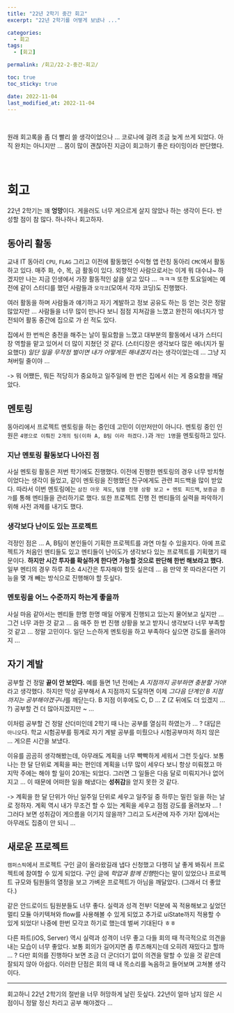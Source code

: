 ```yaml
---
title: "22년 2학기 중간 회고"
excerpt: "22년 2학기를 어떻게 보냈나 ..."

categories:
  - 회고
tags:
  - [회고]

permalink: /회고/22-2-중간-회고/

toc: true
toc_sticky: true

date: 2022-11-04
last_modified_at: 2022-11-04
---
```

<br>

원래 회고록을 좀 더 빨리 쓸 생각이었으나 ... 코로나에 걸려 조금 늦게 쓰게 되었다. 아직 완치는 아니지만 ... 몸이 많이 괜찮아진 지금이 회고하기 좋은 타이밍이라 판단했다.

<br>

# 회고
22년 2학기는 꽤 **엉망**이다. 게을러도 너무 게으르게 살지 않았나 하는 생각이 든다. 반성할 점이 참 많다. 하나하나 회고하자.

## 동아리 활동
교내 IT 동아리 `CPU`, `FLAG` 그리고 이전에 활동했던 수익형 앱 런칭 동아리 `CMC`에서 활동하고 있다. 매주 화, 수, 목, 금 활동이 있다. 외향적인 사람으로서는 이게 뭐 대수냐~ 하겠지만 나는 지금 인생에서 가장 활동적인 삶을 살고 있다 ... ㅋㅋㅋ 또한 토요일에는 예전에 같이 스터디를 했던 사람들과 `모각코`(모여서 각자 코딩)도 진행했다.   

여러 활동을 하며 사람들과 얘기하고 자기 계발하고 정보 공유도 하는 등 얻는 것은 정말 많았지만 ... 사람들을 너무 많이 만나다 보니 점점 지쳐감을 느꼈고 완전히 에너지가 방전되어 활동 중간에 집으로 가 쉰 적도 있다.   

집에서 한 번씩은 충전을 해주는 날이 필요함을 느꼈고 대부분의 활동에서 내가 스터디장 역할을 맡고 있어서 더 많이 지쳤던 것 같다. (스터디장은 생각보다 많은 에너지가 필요했다) *일단 일을 무작정 벌이면 내가 어떻게든 해내겠지* 라는 생각이었는데 ... 그냥 지쳐버릴 줄이야 ...   

-> 뭐 어쨌든, 뭐든 적당히가 중요하고 일주일에 한 번은 집에서 쉬는 게 중요함을 깨달았다.

## 멘토링
동아리에서 프로젝트 멘토링을 하는 중인데 고민이 이만저만이 아니다.   멘토링 중인 인원은 `4명으로 이뤄진 2개의 팀(이하 A, B팀 이라 하겠다.)`과 `개인 1명`을 멘토링하고 있다.    

### 지난 멘토링 활동보다 나아진 점
사실 멘토링 활동은 저번 학기에도 진행했다. 이전에 진행한 멘토링의 경우 너무 방치형이었다는 생각이 들었고, 같이 멘토링을 진행했던 친구에게도 관련 피드백을 많이 받았다. 따라서 이번 멘토링에는 `삼진 아웃 제도`, `팀별 진행 상황 보고 + 멘토 피드백`, `보증금 증가`를 통해 멘티들을 관리하기로 했다. 또한 프로젝트 진행 전 멘티들의 실력을 파악하기 위해 사전 과제를 내기도 했다.

### 생각보다 난이도 있는 프로젝트
걱정인 점은 ... A, B팀이 본인들이 기획한 프로젝트를 과연 마칠 수 있을지다. 아예 프로젝트가 처음인 멘티들도 있고 멘티들이 난이도가 생각보다 있는 프로젝트를 기획했기 때문이다. **하지만 시간 투자를 확실하게 한다면 가능할 것으로 판단해 한번 해보라고 했다.** 일부 멘티의 경우 하루 최소 4시간은 투자해야 할듯 싶은데 ... 음 만약 못 따라온다면 기능을 몇 개 빼는 방식으로 진행해야 할 듯싶다.   

### 멘토링을 어느 수준까지 하는게 좋을까
사실 마음 같아서는 멘티들 한명 한명 매일 어떻게 진행되고 있는지 물어보고 싶지만 ... 그건 너무 과한 것 같고 ... 음 매주 한 번 진행 상황을 보고 받자니 생각보다 너무 부족할 것 같고 ... 정말 고민이다. 일단 느슨하게 멘토링을 하고 부족하다 싶으면 강도를 올려야지 ...

## 자기 계발
공부할 건 정말 **끝이 안 보인다.** 예를 들면 1년 전에는 *A 지점까지 공부하면 충분할 거야!* 라고 생각했다. 하지만 막상 공부해서 A 지점까지 도달하면 이제 *그다음 단계인 B 지점까지는 공부해야겠구나*를 깨닫는다. B 지점 이후에도 C, D ... Z (Z 뒤에도 더 있겠지 ... ?) 공부할 건 더 많아지겠지만 ~ ... 

이처럼 공부할 건 정말 산더미인데 2학기 때 나는 공부를 열심히 하였는가 ... ? 대답은 `아니오`다. 학교 시험공부를 핑계로 자기 계발 공부를 미뤘으나 시험공부마저 하지 않은 ... 게으른 시간을 보냈다.    

이유를 곰곰히 생각해봤는데, 아무래도 계획을 너무 빡빡하게 세워서 그런 듯싶다. 보통 나는 한 달 단위로 계획을 짜는 편인데 계획을 너무 많이 세우다 보니 항상 미뤄졌고 마지막 주에는 해야 할 일이 20개는 되었다. 그러면 그 일들은 다음 달로 미뤄지거나 없어지고 ... 이 때문에 어떠한 일을 해냈다는 **성취감**을 얻지 못한 것 같다.    

-> 계획을 한 달 단위가 아닌 일주일 단위로 세우고 일주일 중 하루는 밀린 일을 하는 날로 정하자. 계획 역시 내가 무조건 할 수 있는 계획을 세우고 점점 강도를 올려보자 ... ! 그러다 보면 성취감이 게으름을 이기지 않을까? 그리고 도서관에 자주 가자! 집에서는 아무래도 집중이 안 되니 ...

## 새로운 프로젝트
`캠퍼스픽`에서 프로젝트 구인 글이 올라왔길래 냅다 신청했고 다행히 날 좋게 봐줘서 프로젝트에 참여할 수 있게 되었다. 구인 글에 *학업과 함께 진행*한다는 말이 있었으나 프로젝트 규모와 팀원들의 열정을 보고 가벼운 프로젝트가 아님을 깨달았다. (그래서 더 좋았다.)    

같은 안드로이드 팀원분들도 너무 좋다. 실력과 성격 전부! 덕분에 꼭 적용해보고 싶었던 멀티 모듈 아키텍쳐와 flow를 사용해볼 수 있게 되었고 추가로 uiState까지 적용할 수 있게 되었다! 나중에 한번 모각코 하기로 했는데 벌써 기대된다 ㅎㅎ   

다른 파트(iOS, Server) 역시 실력과 성격이 너무 좋고 다들 회의 때 적극적으로 의견을 내는 모습이 너무 좋았다. 보통 회의가 길어지면 좀 루즈해지는데 오히려 재밌다고 할까 ... ? 다만 회의를 진행하다 보면 조금 더 군더더기 없이 의견을 말할 수 있을 것 같은데 잘되지 않아 아쉽다. 이러한 단점은 회의 때 내 목소리를 녹음하고 들어보며 고쳐볼 생각이다.   


*** 

회고하니 22년 2학기의 절반을 너무 허망하게 날린 듯싶다. 22년이 얼마 남지 않은 시점이니 정말 정신 차리고 공부 해야겠다 ... 













